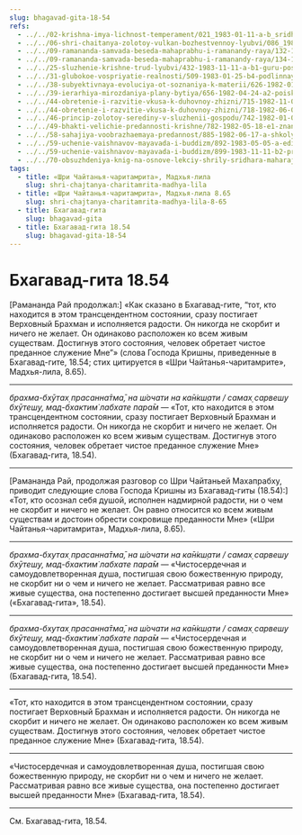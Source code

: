 ```yaml
---
slug: bhagavad-gita-18-54
refs:
  - ../../02-krishna-imya-lichnost-temperament/021_1983-01-11-a-b_sridharmj_bog_jeto_lichnost___dary_predannosti_krishne.md
  - ../../06-shri-chaitanya-zolotoy-vulkan-bozhestvennoy-lyubvi/086_1982-02-18-a5_sridharmj_sokrovenniy_dar_mahaprabhu.md
  - ../../09-ramananda-samvada-beseda-mahaprabhu-i-ramanandy-raya/132-1983-07-08-a2-kratkij-obzor-ramananda-samvady.md
  - ../../09-ramananda-samvada-beseda-mahaprabhu-i-ramanandy-raya/134-1982-05-13-b-c1-c3-ramananda-samvada-beseda-mahaprabhu-i-ramanady-raya.md
  - ../../25-sluzhenie-krishne-trud-lyubvi/432-1983-11-11-a-b1-guru-poslannik-mira-sluzheniya.md
  - ../../31-glubokoe-vospriyatie-realnosti/509-1983-01-25-b4-podlinnaya-poterya-i-priobretenie.md
  - ../../38-subyektivnaya-evoluciya-ot-soznaniya-k-materii/626-1982-01-20-b1-obekt-i-ego-potentsial.md
  - ../../39-ierarhiya-mirozdaniya-plany-bytiya/656-1982-04-24-a2-poisk-rasy-i-tri-plana-bytiya-v-bhagavad-gite.md
  - ../../44-obretenie-i-razvitie-vkusa-k-duhovnoy-zhizni/715-1982-11-03-a-b1-borba-s-majej-madhyama-adhikari-i-borba-v-lile-uttama-adhikari.md
  - ../../44-obretenie-i-razvitie-vkusa-k-duhovnoy-zhizni/718-1982-06-05-a3-podlinnyj-duhovnyj-vkus-vozmozhen-tolko-posle-stadii-nishthi.md
  - ../../46-princip-zolotoy-serediny-v-sluzhenii-gospodu/742-1982-01-03-a-sushhnost-otrecheniya-gosvami-vrindavana.md
  - ../../49-bhakti-velichie-predannosti-krishne/782-1982-05-18-e1-znanie-zanimaet-podchinennoe-polozhenie-po-otnosheniyu-k-chistoj-predannosti.md
  - ../../58-sahajiya-voobrazhaemaya-predannost/885-1982-06-17-a-shkoly-sahadzhii-i-majavady-prizvany-izolirovat-zabluzhdayushhihsya-ot-vajshnavov.md
  - ../../59-uchenie-vaishnavov-mayavada-i-buddizm/892-1983-05-05-a-edinstvo-i-razlichie-v-filosofii-majavadi-i-vajshnavov.md
  - ../../59-uchenie-vaishnavov-mayavada-i-buddizm/899-1983-11-11-b2-predannost-prevyshe-osvobozhdeniya-v-brahmane.md
  - ../../70-obsuzhdeniya-knig-na-osnove-lekciy-shrily-sridhara-maharaja/1114-1983-03-28-gosvami-maharadzh-prezentuet-shridharu-maharadzhu-knigu-poisk-shri-krishny.md
tags:
  - title: «Шри Чайтанья-чаритамрита», Мадхья-лила
    slug: shri-chajtanya-charitamrita-madhya-lila
  - title: «Шри Чайтанья-чаритамрита», Мадхья-лила 8.65
    slug: shri-chajtanya-charitamrita-madhya-lila-8-65
  - title: Бхагавад-гита
    slug: bhagavad-gita
  - title: Бхагавад-гита 18.54
    slug: bhagavad-gita-18-54
---
```


# Бхагавад-гита 18.54

[Рамананда Рай продолжал:] «Как сказано в Бхагавад-гите, “тот, кто находится в этом трансцендентном состоянии, сразу постигает Верховный Брахман и исполняется радости. Он никогда не скорбит и ничего не желает. Он одинаково расположен ко всем живым существам. Достигнув этого состояния, человек обретает чистое преданное служение Мне”» (слова Господа Кришны, приведенные в Бхагавад-гите, 18.54; стих цитируется в «Шри Чайтанья-чаритамрите», Мадхья-лила, 8.65).

---

*брахма-бхӯтах̣ прасанна̄тма̄, на ш́очати на ка̄н̇кш̣ати / самах̣ сарвеш̣у бхӯтеш̣у, мад-бхактим̇ лабхате пара̄м* — «Тот, кто находится в этом трансцендентном состоянии, сразу постигает Верховный Брахман и исполняется радости. Он никогда не скорбит и ничего не желает. Он одинаково расположен ко всем живым существам. Достигнув этого состояния, человек обретает чистое преданное служение Мне» (Бхагавад-гита, 18.54).

---

[Рамананда Рай, продолжая разговор со Шри Чайтаньей Махапрабху, приводит следующие слова Господа Кришны из Бхагавад-гиты (18.54):] «Тот, кто осознал себя душой, исполнен надмирной радости, ни о чем не скорбит и ничего не желает. Он равно относится ко всем живым существам и достоин обрести сокровище преданности Мне» («Шри Чайтанья-чаритамрита», Мадхья-лила, 8.65).

---

*брахма-бхутах̣ прасанна̄тма̄, на ш́очати на ка̄н̇кш̣ати / самах̣ сарвеш̣у бхӯтеш̣у, мад-бхактим̇ лабхате пара̄м* — «Чистосердечная и самоудовлетворенная душа, постигшая свою божественную природу, не скорбит ни о чем и ничего не желает. Рассматривая равно все живые существа, она постепенно достигает высшей преданности Мне» («Бхагавад-гита», 18.54).

---

*брахма-бхутах̣ прасанна̄тма̄, на ш́очати на ка̄н̇кш̣ати / самах̣ сарвеш̣у бхӯтеш̣у, мад-бхактим̇ лабхате пара̄м* — «Чистосердечная и самоудовлетворенная душа, постигшая свою божественную природу, не скорбит ни о чем и ничего не желает. Рассматривая равно все живые существа, она постепенно достигает высшей преданности Мне» (Бхагавад-гита, 18.54).

---

«Тот, кто находится в этом трансцендентном состоянии, сразу постигает Верховный Брахман и исполняется радости. Он никогда не скорбит и ничего не желает. Он одинаково расположен ко всем живым существам. Достигнув этого состояния, человек обретает чистое преданное служение Мне» (Бхагавад-гита, 18.54).

---

«Чистосердечная и самоудовлетворенная душа, постигшая свою божественную природу, не скорбит ни о чем и ничего не желает. Рассматривая равно все живые существа, она постепенно достигает высшей преданности Мне» (Бхагавад-гита, 18.54).

---

См. Бхагавад-гита, 18.54.
